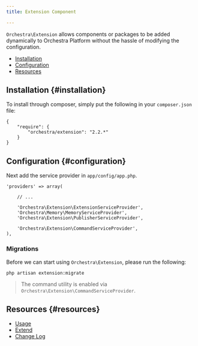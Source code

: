 ```yaml
---
title: Extension Component

---
```


`Orchestra\Extension` allows components or packages to be added dynamically to Orchestra Platform without the hassle of modifying the configuration.

* [Installation](#installation)
* [Configuration](#configuration)
* [Resources](#resources)

## Installation {#installation}

To install through composer, simply put the following in your `composer.json` file:

	{
		"require": {
			"orchestra/extension": "2.2.*"
		}
	}

## Configuration {#configuration}

Next add the service provider in `app/config/app.php`.

	'providers' => array(

		// ...

		'Orchestra\Extension\ExtensionServiceProvider',
		'Orchestra\Memory\MemoryServiceProvider',
		'Orchestra\Extension\PublisherServiceProvider',

		'Orchestra\Extension\CommandServiceProvider',
	),

### Migrations

Before we can start using `Orchestra\Extension`, please run the following:

	php artisan extension:migrate

> The command utility is enabled via `Orchestra\Extension\CommandServiceProvider`.

## Resources {#resources}

* [Usage](/docs/2.2/components/extension/usage)
* [Extend](/docs/2.2/components/extension/extend)
* [Change Log](/docs/2.2/components/extension/changes#v2-2)
